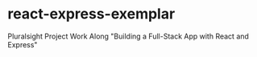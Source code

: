 # react-express-exemplar
Pluralsight Project Work Along "Building a Full-Stack App with React and Express"
